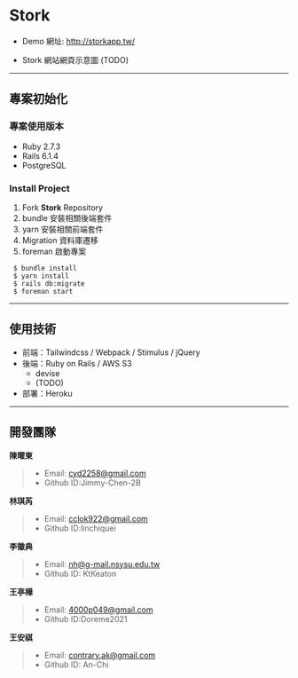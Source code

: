 **Stork**
===

- Demo 網址: http://storkapp.tw/  

- Stork 網站網頁示意圖 (TODO)

---

## **專案初始化**

### 專案使用版本
- Ruby 2.7.3
- Rails 6.1.4
- PostgreSQL

### Install Project

1. Fork **Stork** Repository
2. bundle 安裝相關後端套件
3. yarn  安裝相關前端套件
4. Migration 資料庫遷移
5. foreman 啟動專案

```console
 $ bundle install
 $ yarn install
 $ rails db:migrate
 $ foreman start
```

---

## 使用技術
+ 前端：Tailwindcss /  Webpack / Stimulus / jQuery
+ 後端：Ruby on Rails / AWS S3
     - devise
     -  (TODO)
+ 部署：Heroku


---

## 開發團隊

**陳曜東**
>+ Email: cyd2258@gmail.com
>+ Github ID:Jimmy-Chen-2B

**林琪芮**
>+ Email: cclok922@gmail.com
>+ Github ID:linchiquei

**李徽典**
>+ Email: nh@g-mail.nsysu.edu.tw
>+ Github ID: KtKeaton

**王亭樺**
>+ Email: 4000p049@gmail.com
>+ Github ID:Doreme2021

**王安祺**
>+ Email: contrary.ak@gmail.com
>+ Github ID: An-Chi
